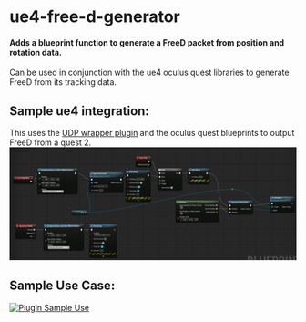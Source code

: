 # ue4-free-d-generator
#### Adds a blueprint function to generate a FreeD packet from position and rotation data.
Can be used in conjunction with the ue4 oculus quest libraries to generate FreeD from its tracking data.

## Sample ue4 integration:
This uses the [UDP wrapper plugin](https://github.com/getnamo/UDP-Unreal) and the oculus quest blueprints to output FreeD from a quest 2.
![Sample BP Setup](Resources/sample-bp-setup.png)

## Sample Use Case:
[![Plugin Sample Use](https://img.youtube.com/vi/_RQYE3CgC1g/0.jpg)](https://www.youtube.com/watch?v=_RQYE3CgC1g)
